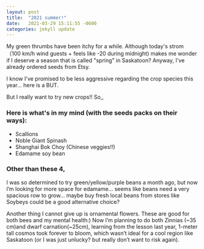 ```yaml
---
layout: post
title:  "2021 summer!"
date:   2021-03-29 15:11:55 -0600
categories: jekyll update
---
```


My green thrumbs have been itchy for a while. Although today's strom （100 km/h wind guests + feels like -20 during midnight) makes me wonder if I deserve a season that is called "spring" in Saskatoon? Anyway, I've already ordered seeds from Etsy. 

I know I've promised to be less aggressive regarding the crop species this year... here is a BUT. 

But I really want to try new crops!! So,,

### Here is what's in my mind (with the seeds packs on their ways):

* Scallions
* Noble Giant Spinash
* Shanghai Bok Choy (Chinese veggies!!)
* Edamame soy bean 

### Other than these 4,

I was so determined to try green/yellow/purple beans a month ago, but now I’m looking for more space for edamame… seems like beans need a very spacious row to grow… maybe buy fresh local beans from stores like Soybeys could be a good alternative choice?

Another thing I cannot give up is ornamental flowers. These are good for both bees and my mental health:) Now I’m planning to do both Zinnias (~35 cm)and dwarf carnation(~25cm), learning from the lesson last year, 1-meter tall cosmos took forever to bloom, which wasn’t ideal for a cool region like Saskatoon (or I was just unlucky? but really don’t want to risk again).
